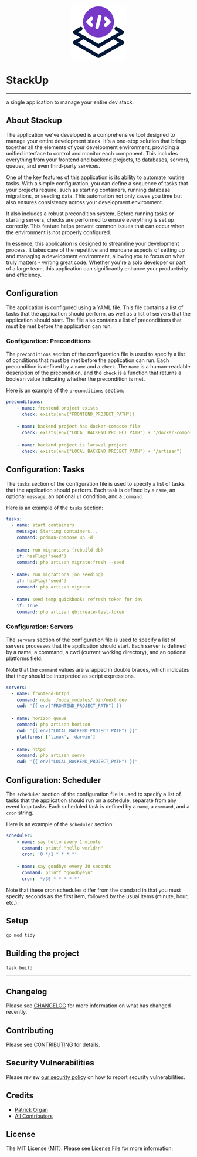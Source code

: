 <p align="center">
    <img src="assets/stackup-app-512px.png" alt="logo" height="150" style="display: block; height: 150px;">
</p>

# StackUp

---

a single application to manage your entire dev stack.

## About Stackup

The application we've developed is a comprehensive tool designed to manage your entire development stack. It's a one-stop solution that brings together all the elements of your development environment, providing a unified interface to control and monitor each component. This includes everything from your frontend and backend projects, to databases, servers, queues, and even third-party services.

One of the key features of this application is its ability to automate routine tasks. With a simple configuration, you can define a sequence of tasks that your projects require, such as starting containers, running database migrations, or seeding data. This automation not only saves you time but also ensures consistency across your development environment.

It also includes a robust precondition system. Before running tasks or starting servers, checks are performed to ensure everything is set up correctly. This feature helps prevent common issues that can occur when the environment is not properly configured.

In essence, this application is designed to streamline your development process. It takes care of the repetitive and mundane aspects of setting up and managing a development environment, allowing you to focus on what truly matters - writing great code. Whether you're a solo developer or part of a large team, this application can significantly enhance your productivity and efficiency.

## Configuration

The application is configured using a YAML file. This file contains a list of tasks that the application should perform, as well as a list of servers that the application should start. The file also contains a list of preconditions that must be met before the application can run.

### Configuration: Preconditions

The `preconditions` section of the configuration file is used to specify a list of conditions that must be met before the application can run. Each precondition is defined by a `name` and a `check`. The `name` is a human-readable description of the precondition, and the `check` is a function that returns a boolean value indicating whether the precondition is met.

Here is an example of the `preconditions` section:

```yaml
preconditions:
    - name: frontend project exists
      check: exists(env("FRONTEND_PROJECT_PATH"))

    - name: backend project has docker-compose file
      check: exists(env("LOCAL_BACKEND_PROJECT_PATH") + "/docker-compose.yml")

    - name: backend project is laravel project
      check: exists(env("LOCAL_BACKEND_PROJECT_PATH") + "/artisan")
```

## Configuration: Tasks

The `tasks` section of the configuration file is used to specify a list of tasks that the application should perform. Each task is defined by a `name`, an optional `message`, an optional `if` condition, and a `command`.

Here is an example of the `tasks` section:

```yaml
tasks:
  - name: start containers
    message: Starting containers...
    command: podman-compose up -d

  - name: run migrations (rebuild db)
    if: hasFlag("seed")
    command: php artisan migrate:fresh --seed

  - name: run migrations (no seeding)
    if: hasFlag("seed")
    command: php artisan migrate

  - name: seed temp quickbooks refresh token for dev
    if: true
    command: php artisan qb:create-test-token
```

### Configuration: Servers

The `servers` section of the configuration file is used to specify a list of servers processes that the application should start. Each server is defined by a name, a command, a cwd (current working directory), and an optional platforms field.

Note that the `command` values are wrapped in double braces, which indicates that they should be interpreted as script expressions.

```yaml
servers:
  - name: frontend-httpd
    command: node ./node_modules/.bin/next dev
    cwd: '{{ env("FRONTEND_PROJECT_PATH") }}'

  - name: horizon queue
    command: php artisan horizon
    cwd: '{{ env("LOCAL_BACKEND_PROJECT_PATH") }}'
    platforms: ['linux', 'darwin']

  - name: httpd
    command: php artisan serve
    cwd: '{{ env("LOCAL_BACKEND_PROJECT_PATH") }}'
```

## Configuration: Scheduler

The `scheduler` section of the configuration file is used to specify a list of tasks that the application should run on a schedule, separate from any event loop tasks. 
Each scheduled task is defined by a `name`, a `command`, and a `cron` string.

Here is an example of the `scheduler` section:

```yaml
scheduler:
    - name: say hello every 1 minute
      command: printf "hello world\n"
      cron: '0 */1 * * * *'

    - name: say goodbye every 30 seconds
      command: printf "goodbye\n"
      cron: '*/30 * * * * *'
```

Note that these cron schedules differ from the standard in that you must specify seconds as the first item, followed by the usual items (minute, hour, etc.).

## Setup

```bash
go mod tidy
```

## Building the project

```bash
task build
```

---

## Changelog

Please see [CHANGELOG](CHANGELOG.md) for more information on what has changed recently.

## Contributing

Please see [CONTRIBUTING](.github/CONTRIBUTING.md) for details.

## Security Vulnerabilities

Please review [our security policy](../../security/policy) on how to report security vulnerabilities.

## Credits

- [Patrick Organ](https://github.com/patinthehat)
- [All Contributors](../../contributors)

## License

The MIT License (MIT). Please see [License File](LICENSE) for more information.
